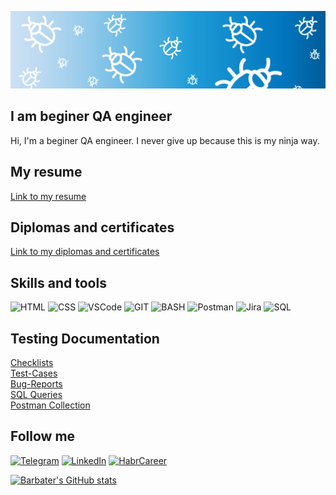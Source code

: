 [![Header](https://github.com/barbater/barbater/blob/main/assets/bugs.png)](https://www.linkedin.com/in/barbater/)

## I am beginer QA engineer

Hi, I'm a beginer QA engineer. I never give up because this is my ninja way.

## My resume

[Link to my resume](https://spb.hh.ru/applicant/resumes/view?resume=be883c79ff0b378d740039ed1f626744627147)

## Diplomas and certificates

[Link to my diplomas and certificates](https://drive.google.com/drive/folders/13KCTI081lk6HgiLmjiIRYEQZOsozUpz7?usp=sharing)

## Skills and tools

![HTML](https://img.shields.io/badge/HTML-black?style=for-the-badge&logo=html)
![CSS](https://img.shields.io/badge/CSS-black?style=for-the-badge&logo=css)
![VSCode](https://img.shields.io/badge/VSCode-black?style=for-the-badge&logo=visualstudiocode)
![GIT](https://img.shields.io/badge/GIT-black?style=for-the-badge&logo=git)
![BASH](https://img.shields.io/badge/BASH-black?style=for-the-badge&logo=bash)
![Postman](https://img.shields.io/badge/Postman-black?style=for-the-badge&logo=postman)
![Jira](https://img.shields.io/badge/Jira-black?style=for-the-badge&logo=jira)
![SQL](https://img.shields.io/badge/PostgreSQL-black?style=for-the-badge&logo=PostgreSQL)

## Testing Documentation

[Checklists](https://github.com/barbater/Checklists.git)<br>
[Test-Cases](https://github.com/barbater/Test-Cases.git)<br>
[Bug-Reports](https://github.com/barbater/Bug-Reports.git)<br>
[SQL Queries](https://github.com/barbater/SQL_Queries.git)<br>
[Postman Collection](https://github.com/barbater/Postman_Collection.git)<br>

## Follow me

[![Telegram](https://img.shields.io/badge/Telegram-black?style=for-the-badge&logo=telegram)](https://t.me/barbater)
[![LinkedIn](https://img.shields.io/badge/LinkedIn-black?style=for-the-badge&logo=linkedin)](https://www.linkedin.com/in/barbater/)
[![HabrCareer](https://img.shields.io/badge/HabrCareer-black?style=for-the-badge&logo=HabrCareer)](https://career.habr.com/barbater)

[![Barbater's GitHub stats](https://github-readme-stats.vercel.app/api?username=barbater&show_icons=trueusername=barbater)](https://github.com/anuraghazra/github-readme-stats)
